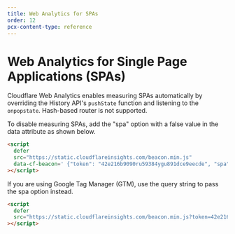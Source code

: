 ```yaml
---
title: Web Analytics for SPAs
order: 12
pcx-content-type: reference
---
```


# Web Analytics for Single Page Applications (SPAs)

Cloudflare Web Analytics enables measuring SPAs automatically by overriding the History API's `pushState` function and listening to the `onpopstate`. Hash-based router is not supported.

To disable measuring SPAs, add the "spa" option with a false value in the data attribute as shown below.

```html
<script
  defer
  src="https://static.cloudflareinsights.com/beacon.min.js"
  data-cf-beacon=' {"token": "42e216b9090ru59384ygu891dce9eecde", "spa": false} '
></script>
```

If you are using Google Tag Manager (GTM), use the query string to pass the spa option instead.

```html
<script
  defer
  src="https://static.cloudflareinsights.com/beacon.min.js?token=42e216b9090ru59384ygu891dce9eecde&spa=false"
></script>
```

